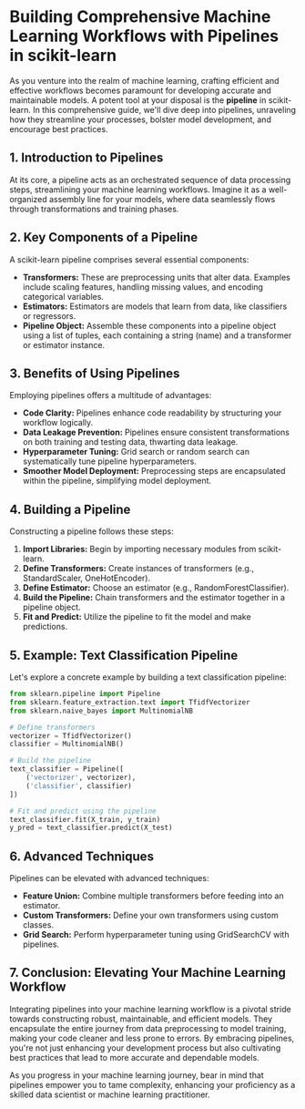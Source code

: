 # Building Comprehensive Machine Learning Workflows with Pipelines in scikit-learn

As you venture into the realm of machine learning, crafting efficient and effective workflows becomes paramount for developing accurate and maintainable models. A potent tool at your disposal is the **pipeline** in scikit-learn. In this comprehensive guide, we'll dive deep into pipelines, unraveling how they streamline your processes, bolster model development, and encourage best practices.

## 1. Introduction to Pipelines

At its core, a pipeline acts as an orchestrated sequence of data processing steps, streamlining your machine learning workflows. Imagine it as a well-organized assembly line for your models, where data seamlessly flows through transformations and training phases.

## 2. Key Components of a Pipeline

A scikit-learn pipeline comprises several essential components:

- **Transformers:** These are preprocessing units that alter data. Examples include scaling features, handling missing values, and encoding categorical variables.
- **Estimators:** Estimators are models that learn from data, like classifiers or regressors.
- **Pipeline Object:** Assemble these components into a pipeline object using a list of tuples, each containing a string (name) and a transformer or estimator instance.

## 3. Benefits of Using Pipelines

Employing pipelines offers a multitude of advantages:

- **Code Clarity:** Pipelines enhance code readability by structuring your workflow logically.
- **Data Leakage Prevention:** Pipelines ensure consistent transformations on both training and testing data, thwarting data leakage.
- **Hyperparameter Tuning:** Grid search or random search can systematically tune pipeline hyperparameters.
- **Smoother Model Deployment:** Preprocessing steps are encapsulated within the pipeline, simplifying model deployment.

## 4. Building a Pipeline

Constructing a pipeline follows these steps:

1. **Import Libraries:** Begin by importing necessary modules from scikit-learn.
2. **Define Transformers:** Create instances of transformers (e.g., StandardScaler, OneHotEncoder).
3. **Define Estimator:** Choose an estimator (e.g., RandomForestClassifier).
4. **Build the Pipeline:** Chain transformers and the estimator together in a pipeline object.
5. **Fit and Predict:** Utilize the pipeline to fit the model and make predictions.

## 5. Example: Text Classification Pipeline

Let's explore a concrete example by building a text classification pipeline:

```python
from sklearn.pipeline import Pipeline
from sklearn.feature_extraction.text import TfidfVectorizer
from sklearn.naive_bayes import MultinomialNB

# Define transformers
vectorizer = TfidfVectorizer()
classifier = MultinomialNB()

# Build the pipeline
text_classifier = Pipeline([
    ('vectorizer', vectorizer),
    ('classifier', classifier)
])

# Fit and predict using the pipeline
text_classifier.fit(X_train, y_train)
y_pred = text_classifier.predict(X_test)
```

## 6. Advanced Techniques

Pipelines can be elevated with advanced techniques:

- **Feature Union:** Combine multiple transformers before feeding into an estimator.
- **Custom Transformers:** Define your own transformers using custom classes.
- **Grid Search:** Perform hyperparameter tuning using GridSearchCV with pipelines.

## 7. Conclusion: Elevating Your Machine Learning Workflow

Integrating pipelines into your machine learning workflow is a pivotal stride towards constructing robust, maintainable, and efficient models. They encapsulate the entire journey from data preprocessing to model training, making your code cleaner and less prone to errors. By embracing pipelines, you're not just enhancing your development process but also cultivating best practices that lead to more accurate and dependable models.

As you progress in your machine learning journey, bear in mind that pipelines empower you to tame complexity, enhancing your proficiency as a skilled data scientist or machine learning practitioner.
